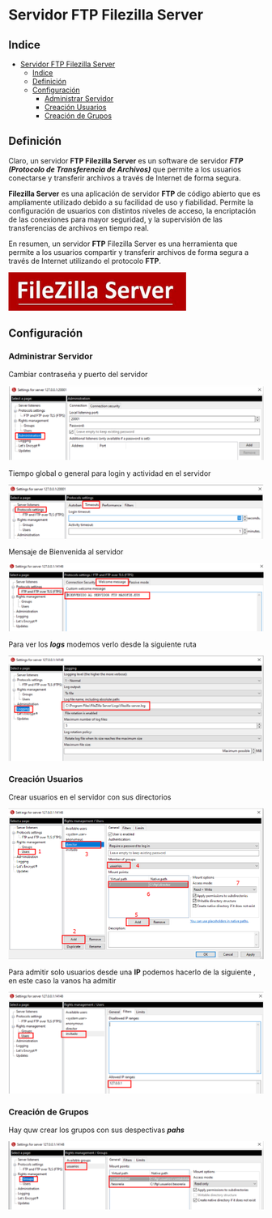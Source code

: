 # Servidor FTP Filezilla Server

## Indice 

- [Servidor FTP Filezilla Server](#servidor-ftp-filezilla-server)
  - [Indice](#indice)
  - [Definición](#definición)
  - [Configuración](#configuración)
    - [Administrar Servidor](#administrar-servidor)
    - [Creación Usuarios](#creación-usuarios)
    - [Creación de Grupos](#creación-de-grupos)


## Definición 

Claro, un servidor **FTP Filezilla Server** es un software de servidor ***FTP (Protocolo de Transferencia de Archivos)*** que permite a los usuarios conectarse y transferir archivos a través de Internet de forma segura. 

**Filezilla Server** es una aplicación de servidor **FTP** de código abierto que es ampliamente utilizado debido a su facilidad de uso y fiabilidad. Permite la configuración de usuarios con distintos niveles de acceso, la encriptación de las conexiones para mayor seguridad, y la supervisión de las transferencias de archivos en tiempo real.

En resumen, un servidor **FTP** Filezilla Server es una herramienta que permite a los usuarios compartir y transferir archivos de forma segura a través de Internet utilizando el protocolo **FTP**.

![Logo de Filezilla Server](./img/filezillaserver/logo_filezilla.png)

## Configuración 
### Administrar Servidor 

Cambiar contraseña y puerto del servidor 

![Password and port](./img/filezillaserver/cambio_puerto.png)


Tiempo global o general para login y actividad en el servidor 

![Tiempo login-actividad](./img/filezillaserver/timpo_global.png)

Mensaje de Bienvenida al servidor 

![Mensaje del Baner](./img/filezillaserver/mensaje_bienvenida.png)


Para ver los ***logs*** modemos verlo desde la siguiente ruta 

![Ver Logs](./img/filezillaserver/ver_logs.png)

### Creación Usuarios

Crear usuarios en el servidor con sus directorios

![Crear Usuarios](./img/filezillaserver/crear_user.png)

Para admitir solo usuarios desde una **IP** podemos hacerlo de la siguiente , en este caso la vanos ha admitir 


![Admitir una ip](./img/filezillaserver/admitir_ip.png)

### Creación de Grupos 

Hay quw crear los grupos con sus despectivas ***pahs***


![Crear Grupos](./img/filezillaserver/crear_grupos.png)